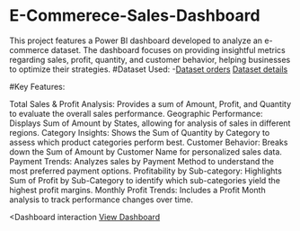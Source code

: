 # E-Commerece-Sales-Dashboard
This project features a Power BI dashboard developed to analyze an e-commerce dataset. The dashboard focuses on providing insightful metrics regarding sales, profit, quantity, and customer behavior, helping businesses to optimize their strategies.
#Dataset Used:
-<a href="https://github.com/SHUBHAM-YADAV06/E-Commerece-Sales-Dashboard/blob/main/Orders.csv">Dataset orders</a>
<a href="https://github.com/SHUBHAM-YADAV06/E-Commerece-Sales-Dashboard/blob/main/Details.csv">Dataset details</a>


#Key Features:

Total Sales & Profit Analysis: Provides a sum of Amount, Profit, and Quantity to evaluate the overall sales performance.
Geographic Performance: Displays Sum of Amount by States, allowing for analysis of sales in different regions.
Category Insights: Shows the Sum of Quantity by Category to assess which product categories perform best.
Customer Behavior: Breaks down the Sum of Amount by Customer Name for personalized sales data.
Payment Trends: Analyzes sales by Payment Method to understand the most preferred payment options.
Profitability by Sub-category: Highlights Sum of Profit by Sub-Category to identify which sub-categories yield the highest profit margins.
Monthly Profit Trends: Includes a Profit Month analysis to track performance changes over time.

<Dashboard interaction <a href="https://app.powerbi.com/groups/me/reports/6e1c8b60-c361-4441-a910-c8336cc7d7ba/ReportSection?experience=power-bi">View Dashboard</a>


